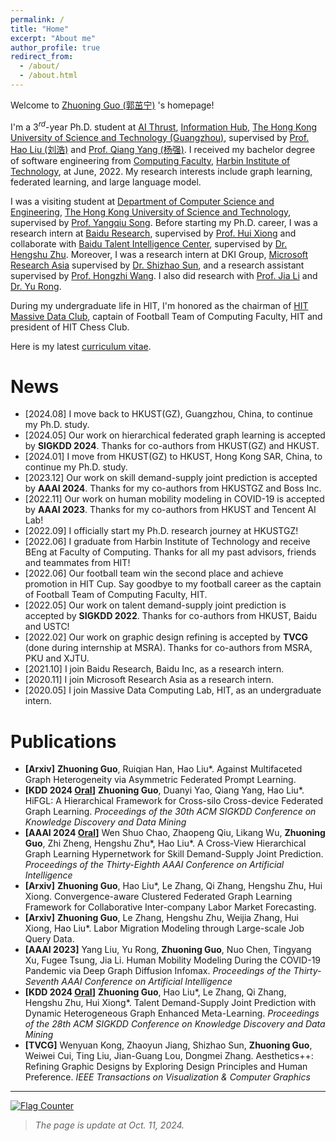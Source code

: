 ```yaml
---
permalink: /
title: "Home"
excerpt: "About me"
author_profile: true
redirect_from:
  - /about/
  - /about.html
---
```


<!-- ![Visitors](https://api.visitorbadge.io/api/visitors?path=https%3A%2F%2Fgzn00417.github.io%2F&countColor=%23263759) -->

Welcome to [Zhuoning Guo (郭茁宁)](https://gzn00417.github.io/) 's homepage!

I'm a $3^{rd}$-year Ph.D. student at [AI Thrust](https://infh.hkust-gz.edu.cn/en/academics/ai), [Information Hub](https://infh.hkust-gz.edu.cn/en), [The Hong Kong University of Science and Technology (Guangzhou)](https://hkust-gz.edu.cn/), supervised by [Prof. Hao Liu (刘浩)](https://raymondhliu.github.io/) and [Prof. Qiang Yang (杨强)](https://cse.hkust.edu.hk/~qyang/). I received my bachelor degree of software engineering from [Computing Faculty](http://cs.hit.edu.cn/), [Harbin Institute of Technology](http://www.hit.edu.cn/), at June, 2022. My research interests include graph learning, federated learning, and large language model.

I was a visiting student at [Department of Computer Science and Engineering](https://cse.hkust.edu.hk), [The Hong Kong University of Science and Technology](https://hkust.edu.hk/), supervised by [Prof. Yangqiu Song](https://cse.hkust.edu.hk/~yqsong/). Before starting my Ph.D. career, I was a research intern at [Baidu Research](http://research.baidu.com/), supervised by [Prof. Hui Xiong](http://datamining.rutgers.edu/) and collaborate with [Baidu Talent Intelligence Center](https://ai.baidu.com/solution/recruitment), supervised by [Dr. Hengshu Zhu](https://www.zhuhengshu.com/). Moreover, I was a research intern at DKI Group, [Microsoft Research Asia](https://www.msra.cn/) supervised by [Dr. Shizhao Sun](https://scholar.google.com/citations?user=6tdI2m0AAAAJ&hl=zh-CN&oi=ao), and a research assistant supervised by [Prof. Hongzhi Wang](http://homepage.hit.edu.cn/wang). I also did research with [Prof. Jia Li](https://sites.google.com/view/lijia) and [Dr. Yu Rong](https://royrong.me/).

During my undergraduate life in HIT, I'm honored as the chairman of [HIT Massive Data Club](http://cs.hit.edu.cn/hlsjjlb/list.htm), captain of Football Team of Computing Faculty, HIT and president of HIT Chess Club.

Here is my latest [curriculum vitae](https://gzn00417.github.io/cv/).

# News

- \[2024.08\] I move back to HKUST(GZ), Guangzhou, China, to continue my Ph.D. study.
- \[2024.05\] Our work on hierarchical federated graph learning is accepted by **SIGKDD 2024**. Thanks for co-authors from HKUST(GZ) and HKUST.
- \[2024.01\] I move from HKUST(GZ) to HKUST, Hong Kong SAR, China, to continue my Ph.D. study.
- \[2023.12\] Our work on skill demand-supply joint prediction is accepted by **AAAI 2024**. Thanks for my co-authors from HKUSTGZ and Boss Inc.
- \[2022.11\] Our work on human mobility modeling in COVID-19 is accepted by **AAAI 2023**. Thanks for my co-authors from HKUST and Tencent AI Lab!
- \[2022.09\] I officially start my Ph.D. research journey at HKUSTGZ!
- \[2022.06\] I graduate from Harbin Institute of Technology and receive BEng at Faculty of Computing. Thanks for all my past advisors, friends and teammates from HIT!
- \[2022.06\] Our football team win the second place and achieve promotion in HIT Cup. Say goodbye to my football career as the captain of Football Team of Computing Faculty, HIT.
- \[2022.05\] Our work on talent demand-supply joint prediction is accepted by **SIGKDD 2022**. Thanks for co-authors from HKUST, Baidu and USTC!
- \[2022.02\] Our work on graphic design refining is accepted by **TVCG** (done during internship at MSRA). Thanks for co-authors from MSRA, PKU and XJTU.
- \[2021.10\] I join Baidu Research, Baidu Inc, as a research intern.
- \[2020.11\] I join Microsoft Research Asia as a research intern.
- \[2020.05\] I join Massive Data Computing Lab, HIT, as an undergraduate intern.

# Publications

- **[Arxiv]** **Zhuoning Guo**, Ruiqian Han, Hao Liu\*. Against Multifaceted Graph Heterogeneity via Asymmetric Federated Prompt Learning.
- **[KDD 2024 <u>Oral</u>]** **Zhuoning Guo**, Duanyi Yao, Qiang Yang, Hao Liu\*. HiFGL: A Hierarchical Framework for Cross-silo Cross-device Federated Graph Learning. *Proceedings of the 30th ACM SIGKDD Conference on Knowledge Discovery and Data Mining*
- **[AAAI 2024 <u>Oral</u>]** Wen Shuo Chao, Zhaopeng Qiu, Likang Wu, **Zhuoning Guo**, Zhi Zheng, Hengshu Zhu\*, Hao Liu\*. A Cross-View Hierarchical Graph Learning Hypernetwork for Skill Demand-Supply Joint Prediction. *Proceedings of the Thirty-Eighth AAAI Conference on Artificial Intelligence*
- **[Arxiv]** **Zhuoning Guo**, Hao Liu\*, Le Zhang, Qi Zhang, Hengshu Zhu, Hui Xiong. Convergence-aware Clustered Federated Graph Learning Framework for Collaborative Inter-company Labor Market Forecasting.
- **[Arxiv]** **Zhuoning Guo**, Le Zhang, Hengshu Zhu, Weijia Zhang, Hui Xiong, Hao Liu\*. Labor Migration Modeling through Large-scale Job Query Data.
- **[AAAI 2023]** Yang Liu, Yu Rong, **Zhuoning Guo**, Nuo Chen, Tingyang Xu, Fugee Tsung, Jia Li. Human Mobility Modeling During the COVID-19 Pandemic via Deep Graph Diffusion Infomax. *Proceedings of the Thirty-Seventh AAAI Conference on Artificial Intelligence*
- **[KDD 2024 <u>Oral</u>]** **Zhuoning Guo**, Hao Liu\*, Le Zhang, Qi Zhang, Hengshu Zhu, Hui Xiong\*. Talent Demand-Supply Joint Prediction with Dynamic Heterogeneous Graph Enhanced Meta-Learning. *Proceedings of the 28th ACM SIGKDD Conference on Knowledge Discovery and Data Mining*
- **[TVCG]** Wenyuan Kong, Zhaoyun Jiang, Shizhao Sun, **Zhuoning Guo**, Weiwei Cui, Ting Liu, Jian-Guang Lou, Dongmei Zhang. Aesthetics++: Refining Graphic Designs by Exploring Design Principles and Human Preference. *IEEE Transactions on Visualization & Computer Graphics*

---

<a href="https://info.flagcounter.com/PELK"><img src="https://s11.flagcounter.com/map/PELK/size_l/txt_000000/border_CCCCCC/pageviews_1/viewers_0/flags_0/" alt="Flag Counter" border="0"></a>

> *The page is update at Oct. 11, 2024.*